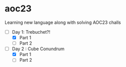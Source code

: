 # aoc23
Learning new language along with solving AOC23 challs

- [ ] Day 1: Trebuchet?! 
  - [x] Part 1 
  - [ ] Part 2
- [ ] Day 2 : Cube Conundrum
  - [x] Part 1 
  - [ ] Part 2
